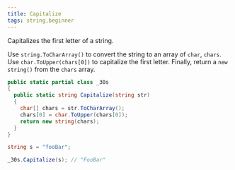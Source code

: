 ```yaml
---
title: Capitalize
tags: string,beginner
---
```


Capitalizes the first letter of a string.

Use `string.ToCharArray()` to convert the string to an array of `char`, `chars`.
Use `char.ToUpper(chars[0])` to capitalize the first letter.
Finally, return a `new string()` from the `chars` array.

```csharp
public static partial class _30s 
{
  public static string Capitalize(string str) 
  {
    char[] chars = str.ToCharArray();
    chars[0] = char.ToUpper(chars[0]);
    return new string(chars);
  }
}
```

```csharp
string s = "fooBar";

_30s.Capitalize(s); // "FooBar"
```
